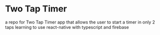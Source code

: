 # Two Tap Timer
a repo for Two Tap Timer app that allows the user to start a timer in only 2 taps
learning to use react-native with typescript and firebase
